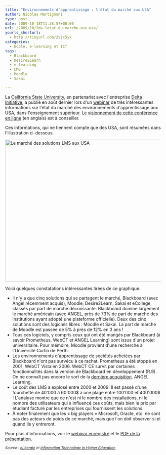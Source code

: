 ```yaml
---
title: "Environnements d'apprentissage : l'état du marché aux USA"
author: Nicolas Martignoni
type: post
date: 2009-10-18T11:38:57+00:00
url: /2009/10/lms-letat-du-marche-aux-usa/
yourls_shorturl:
  - http://tinyurl.com/2vjc5yk
categories:
  - École, e-learning et ICT
tags:
  - Blackboard
  - Desire2Learn
  - e-learning
  - LMS
  - Moodle
  - Sakai

---
```

La [California State University][1], en partenariat avec l'entreprise [Delta Initiative][2], a publié en août dernier lors d'un [webinar][3] de très intéressantes informations sur l'état du marché des environnements d'apprentissage aux USA, dans l'enseignement supérieur. Le [visionnement de cette conférence en ligne][4] (en anglais) est à conseiller.

Ces informations, qui ne tiennent compte que des USA, sont résumées dans l'illustration ci-dessous.

<img class="size-full wp-image-322   alignnone" title="LMS-market" src="https://blog.martignoni.net/wp-content/uploads/2009/10/LMS-market.png" alt="Le marché des solutions LMS aux USA" width="595" height="459" />

Voici quelques constatations intéressantes tirées de ce graphique.

  * Il n'y a que cinq solutions qui se partagent le marché, Blackboard (avec Angel récemment acquis), Moodle, Desire2Learn, Sakai et eCollege, classés par part de marché décroissante. Blackboard domine largement le marché américain (avec ANGEL, près de 73% de part de marché des institutions ayant adopté une plateforme officielle). Deux des cinq solutions sont des logiciels libres : Moodle et Sakai. La part de marché de Moodle est passée de 5% à près de 12% en 3 ans !
  * Tous ces logiciels, y compris ceux qui ont été mangés par Blackboard (à savoir Prometheus, WebCT et ANGEL Learning) sont issus d'un projet universitaire. Pour mémoire, Moodle provient d'une recherche à l'Université Curtin de Perth.
  * Les environnements d'apprentissage de sociétés achetées par Blackboard n'ont pas survécu à ce rachat. Prometheus a été stoppé en 2001, WebCT Vista en 2006. WebCT CE survit par certaines fonctionnalités dans la version de Blackboard en développement (R.9). On ne connaît pas encore le sort de la [dernière acquisition][5], ANGEL Learning.
  * Le coût des LMS a explosé entre 2000 et 2009. Il est passé d'une fourchette de 40'000 à 60'000$ à une plage entre 100'000 et 400'000$ ! L'analyse montre que ce n'est ni le nombre des installations, ni le nombre des utilisateurs qui a influencé ces coûts, mais bien le prix par étudiant facturé par les entreprises qui fournissent les solutions.
  * À noter finalement que les « big players » Microsoft, Oracle, etc. ne sont pas des acteurs de poids de ce marché, mais que l'on doit observer si et quand ils y entreront.

Pour plus d'informations, voir le <a href="https://deltainitiative.webex.com/deltainitiative/ldr.php?AT=pb&SP=MC&rID=31734537&rKey=6472ec7dd2df31e2" target="_blank">webinar enregistré</a> et le <a href="http://www.deltainitiative.com/picts/pdf/deltainitiativelmswebinar09-2.pdf" target="_blank">PDF de la présentation</a>.

_<small>Source : <a href="http://mfeldstein.com/the-state-of-the-lms-an-institutional-perspective/">eLiterate</a> et <a href="http://tatler.typepad.com/nose/2009/09/learning-management-systems-what-are-the-strategic-trends.html">Information Technology in Higher Education</a></small>_

 [1]: http://www.calstate.edu/
 [2]: http://www.deltainitiative.com/
 [3]: http://fr.wikipedia.org/wiki/Conf%C3%A9rence_en_ligne
 [4]: https://deltainitiative.webex.com/deltainitiative/ldr.php?AT=pb&SP=MC&rID=31734537&rKey=6472ec7dd2df31e2
 [5]: https://blog.martignoni.net/2009/06/blackboard-achete-angel/